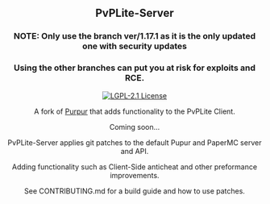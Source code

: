 <div align="center">

## PvPLite-Server
   
### NOTE: Only use the branch ver/1.17.1 as it is the only updated one with security updates
### Using the other branches can put you at risk for exploits and RCE.

[![LGPL-2.1 License](https://img.shields.io/github/license/PvPLite/PvPLiteServer?&logo=github)](License)

   A fork of [Purpur](https://github.com/pl3xgaming/Purpur) that adds functionality to the PvPLite Client.

Coming soon...

PvPLite-Server applies git patches to the default Pupur and PaperMC server and API.

Adding functionality such as Client-Side anticheat and other preformance improvements.

See CONTRIBUTING.md for a build guide and how to use patches.


